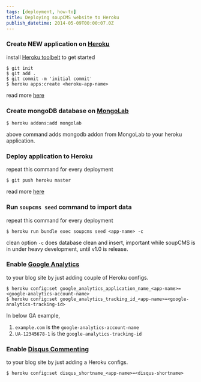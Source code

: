```yaml
---
tags: [deployment, how-to]
title: Deploying soupCMS website to Heroku
publish_datetime: 2014-05-09T00:00:07.0Z
---
```


### Create NEW application on [Heroku](https://devcenter.heroku.com/articles/git)

install [Heroku toolbelt](https://toolbelt.heroku.com/) to get started

~~~
$ git init
$ git add .
$ git commit -m 'initial commit'
$ heroku apps:create <heroku-app-name>
~~~

read more [here](https://devcenter.heroku.com/articles/git)

###  Create mongoDB database on [MongoLab](https://mongolab.com/welcome/)

~~~
$ heroku addons:add mongolab
~~~

above command adds mongodb addon from MongoLab to your heroku application.

###  Deploy application to Heroku

repeat this command for every deployment

~~~
$ git push heroku master
~~~

read more [here](https://devcenter.heroku.com/articles/git)

###  Run `soupcms seed` command to import data

repeat this command for every deployment

~~~
$ heroku run bundle exec soupcms seed <app-name> -c
~~~

clean option `-c` does database clean and insert, important while soupCMS is in under heavy development, until v1.0 is release.

### Enable [Google Analytics](http://www.google.co.in/analytics/)

to your blog site by just adding couple of Heroku configs.

~~~
$ heroku config:set google_analytics_application_name_<app-name>=<google-analytics-account-name>
$ heroku config:set google_analytics_tracking_id_<app-name>=<google-analytics-tracking-id>
~~~

In below GA example,

<script src="https://gist.github.com/sunitparekh/11285814.js"></script>

1. `example.com` is the `google-analytics-account-name`
2. `UA-12345678-1` is the `google-analytics-tracking-id`

### Enable [Disqus Commenting](http://disqus.com/)

to your blog site by just adding a Heroku configs.

~~~
$ heroku config:set disqus_shortname_<app-name>=<disqus-shortname>
~~~

